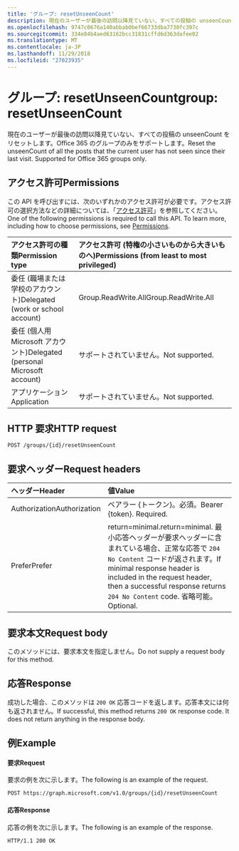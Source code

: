 ```yaml
---
title: 'グループ: resetUnseenCount'
description: 現在のユーザーが最後の訪問以降見ていない、すべての投稿の unseenCount をリセットします。Office 365 のグループのみをサポートします。
ms.openlocfilehash: 9747c0676a140abbab0bef66733dba7730fc397c
ms.sourcegitcommit: 334e84b4aed63162bcc31831cffd6d363dafee02
ms.translationtype: MT
ms.contentlocale: ja-JP
ms.lasthandoff: 11/29/2018
ms.locfileid: "27023935"
---
```

# <a name="group-resetunseencount"></a><span data-ttu-id="b6f2e-104">グループ: resetUnseenCount</span><span class="sxs-lookup"><span data-stu-id="b6f2e-104">group: resetUnseenCount</span></span>
<span data-ttu-id="b6f2e-p102">現在のユーザーが最後の訪問以降見ていない、すべての投稿の unseenCount をリセットします。Office 365 のグループのみをサポートします。</span><span class="sxs-lookup"><span data-stu-id="b6f2e-p102">Reset the unseenCount of all the posts that the current user has not seen since their last visit. Supported for Office 365 groups only.</span></span>

## <a name="permissions"></a><span data-ttu-id="b6f2e-107">アクセス許可</span><span class="sxs-lookup"><span data-stu-id="b6f2e-107">Permissions</span></span>
<span data-ttu-id="b6f2e-p103">この API を呼び出すには、次のいずれかのアクセス許可が必要です。アクセス許可の選択方法などの詳細については、「[アクセス許可](/graph/permissions-reference)」を参照してください。</span><span class="sxs-lookup"><span data-stu-id="b6f2e-p103">One of the following permissions is required to call this API. To learn more, including how to choose permissions, see [Permissions](/graph/permissions-reference).</span></span>

|<span data-ttu-id="b6f2e-110">アクセス許可の種類</span><span class="sxs-lookup"><span data-stu-id="b6f2e-110">Permission type</span></span>      | <span data-ttu-id="b6f2e-111">アクセス許可 (特権の小さいものから大きいものへ)</span><span class="sxs-lookup"><span data-stu-id="b6f2e-111">Permissions (from least to most privileged)</span></span>              |
|:--------------------|:---------------------------------------------------------|
|<span data-ttu-id="b6f2e-112">委任 (職場または学校のアカウント)</span><span class="sxs-lookup"><span data-stu-id="b6f2e-112">Delegated (work or school account)</span></span> | <span data-ttu-id="b6f2e-113">Group.ReadWrite.All</span><span class="sxs-lookup"><span data-stu-id="b6f2e-113">Group.ReadWrite.All</span></span>    |
|<span data-ttu-id="b6f2e-114">委任 (個人用 Microsoft アカウント)</span><span class="sxs-lookup"><span data-stu-id="b6f2e-114">Delegated (personal Microsoft account)</span></span> | <span data-ttu-id="b6f2e-115">サポートされていません。</span><span class="sxs-lookup"><span data-stu-id="b6f2e-115">Not supported.</span></span>    |
|<span data-ttu-id="b6f2e-116">アプリケーション</span><span class="sxs-lookup"><span data-stu-id="b6f2e-116">Application</span></span> | <span data-ttu-id="b6f2e-117">サポートされていません。</span><span class="sxs-lookup"><span data-stu-id="b6f2e-117">Not supported.</span></span> |

## <a name="http-request"></a><span data-ttu-id="b6f2e-118">HTTP 要求</span><span class="sxs-lookup"><span data-stu-id="b6f2e-118">HTTP request</span></span>
<!-- { "blockType": "ignored" } -->
```http
POST /groups/{id}/resetUnseenCount
```
## <a name="request-headers"></a><span data-ttu-id="b6f2e-119">要求ヘッダー</span><span class="sxs-lookup"><span data-stu-id="b6f2e-119">Request headers</span></span>
| <span data-ttu-id="b6f2e-120">ヘッダー</span><span class="sxs-lookup"><span data-stu-id="b6f2e-120">Header</span></span>       | <span data-ttu-id="b6f2e-121">値</span><span class="sxs-lookup"><span data-stu-id="b6f2e-121">Value</span></span> |
|:---------------|:--------|
| <span data-ttu-id="b6f2e-122">Authorization</span><span class="sxs-lookup"><span data-stu-id="b6f2e-122">Authorization</span></span>  | <span data-ttu-id="b6f2e-p104">ベアラー {トークン}。必須。</span><span class="sxs-lookup"><span data-stu-id="b6f2e-p104">Bearer {token}. Required.</span></span>  |
| <span data-ttu-id="b6f2e-125">Prefer</span><span class="sxs-lookup"><span data-stu-id="b6f2e-125">Prefer</span></span> | <span data-ttu-id="b6f2e-126">return=minimal.</span><span class="sxs-lookup"><span data-stu-id="b6f2e-126">return=minimal.</span></span> <span data-ttu-id="b6f2e-127">最小応答ヘッダーが要求ヘッダーに含まれている場合、正常な応答で `204 No Content` コードが返されます。</span><span class="sxs-lookup"><span data-stu-id="b6f2e-127">If minimal response header is included in the request header, then a successful response returns `204 No Content` code.</span></span> <span data-ttu-id="b6f2e-128">省略可能。</span><span class="sxs-lookup"><span data-stu-id="b6f2e-128">Optional.</span></span>  | 

## <a name="request-body"></a><span data-ttu-id="b6f2e-129">要求本文</span><span class="sxs-lookup"><span data-stu-id="b6f2e-129">Request body</span></span>
<span data-ttu-id="b6f2e-130">このメソッドには、要求本文を指定しません。</span><span class="sxs-lookup"><span data-stu-id="b6f2e-130">Do not supply a request body for this method.</span></span>

## <a name="response"></a><span data-ttu-id="b6f2e-131">応答</span><span class="sxs-lookup"><span data-stu-id="b6f2e-131">Response</span></span>
<span data-ttu-id="b6f2e-p106">成功した場合、このメソッドは `200 OK` 応答コードを返します。応答本文には何も返されません。</span><span class="sxs-lookup"><span data-stu-id="b6f2e-p106">If successful, this method returns `200 OK` response code. It does not return anything in the response body.</span></span>

## <a name="example"></a><span data-ttu-id="b6f2e-134">例</span><span class="sxs-lookup"><span data-stu-id="b6f2e-134">Example</span></span>
#### <a name="request"></a><span data-ttu-id="b6f2e-135">要求</span><span class="sxs-lookup"><span data-stu-id="b6f2e-135">Request</span></span>
<span data-ttu-id="b6f2e-136">要求の例を次に示します。</span><span class="sxs-lookup"><span data-stu-id="b6f2e-136">The following is an example of the request.</span></span>
<!-- {
  "blockType": "request",
  "name": "group_resetunseencount"
}-->
```http
POST https://graph.microsoft.com/v1.0/groups/{id}/resetUnseenCount
```

#### <a name="response"></a><span data-ttu-id="b6f2e-137">応答</span><span class="sxs-lookup"><span data-stu-id="b6f2e-137">Response</span></span>
<span data-ttu-id="b6f2e-138">応答の例を次に示します。</span><span class="sxs-lookup"><span data-stu-id="b6f2e-138">The following is an example of the response.</span></span> 
<!-- {
  "blockType": "response",
  "truncated": true
} -->
```http
HTTP/1.1 200 OK
```

<!-- uuid: 8fcb5dbc-d5aa-4681-8e31-b001d5168d79
2015-10-25 14:57:30 UTC -->
<!-- {
  "type": "#page.annotation",
  "description": "group: resetUnseenCount",
  "keywords": "",
  "section": "documentation",
  "tocPath": ""
}-->
